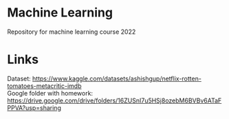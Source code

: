 # Machine Learning
Repository for machine learning course 2022

# Links
Dataset: https://www.kaggle.com/datasets/ashishgup/netflix-rotten-tomatoes-metacritic-imdb                                               
Google folder with homework: https://drive.google.com/drive/folders/16ZUSnI7u5HSj8ozebM6BVBv6ATaFPPVA?usp=sharing
